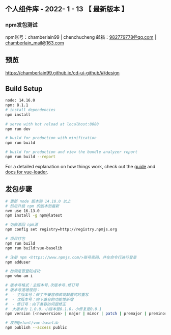 ## 个人组件库 - 2022- 1 - 13 【 最新版本 】

### npm发包测试

   npm账号：chamberlain99 | chenchucheng 
   邮箱：982779778@qq.com | chamberlain_mail@163.com

## 预览
https://chamberlain99.github.io/cd-ui-github/#/design

## Build Setup

``` bash
node: 14.16.0
npm: 8.1.1
# install dependencies
npm install
 
# serve with hot reload at localhost:8080
npm run dev

# build for production with minification
npm run build

# build for production and view the bundle analyzer report
npm run build --report
```

For a detailed explanation on how things work, check out the [guide](http://vuejs-templates.github.io/webpack/) and [docs for vue-loader](http://vuejs.github.io/vue-loader).

## 发包步骤
```bash
# 更新 node 版本到 14.18.0 以上
# 然后升级 npm 的版本到最新
nvm use 16.13.0
npm install -g npm@latest

# 切换源回 npm源
npm config set registry=http://registry.npmjs.org

# 项目打包
npm run build
npm run build:vue-baselib

# 注册 npm <https://www.npmjs.com/>账号密码，并在命令行进行登录
npm adduser

# 检测是否登陆成功
npm who am i

# 版本号格式：主版本号.次版本号.修订号
# 版本号递增规则：
#  - 主版本号：做了不兼容修改或颠覆式的重写
#  - 次版本号：向下兼容的功能性新增
#  - 修订号：向下兼容的问题修正
#  大版本为 1.0.0，小版本是0.1.0，小修复是0.0.1
npm version [<newversion> | major | minor | patch | premajor | preminor | prepatch | prerelease [--preid=<prerelease-id>]

# 发布@efont/vue-baselib
npm publish --access public
```

